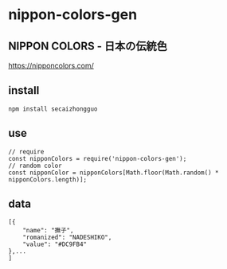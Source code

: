 # nippon-colors-gen

## NIPPON COLORS - 日本の伝統色
https://nipponcolors.com/


## install
```
npm install secaizhongguo
```

## use
```
// require
const nipponColors = require('nippon-colors-gen');
// random color
const nipponColor = nipponColors[Math.floor(Math.random() * nipponColors.length)];
```

## data
```
[{
	"name": "撫子",
	"romanized": "NADESHIKO",
	"value": "#DC9FB4"
},...
]
```
